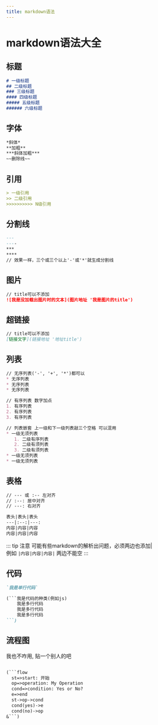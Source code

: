 ```yaml
---
title: markdown语法
---
```


# markdown语法大全

## 标题
```markdown
# 一级标题
## 二级标题
### 三级标题
#### 四级标题
##### 五级标题
###### 六级标题
```

## 字体
```markdown
*斜体*
**加粗**
***斜体加粗***
~~删除线~~
```

## 引用
```markdown
> 一级引用
>> 二级引用
>>>>>>>>>> N级引用
```

## 分割线
```markdown
---
----
***
****
// 效果一样，三个或三个以上'-'或'*'就生成分割线
```

## 图片
```markdown
// title可以不添加
![我是没加载出图片时的文本](图片地址 '我是图片的title')
```

## 超链接
```markdown
// title可以不添加
[链接文字](链接地址 '地址title')
```

## 列表
```markdown
// 无序列表('-', '+', '*')都可以
* 无序列表
* 无序列表
* 无序列表

// 有序列表 数字加点
1. 有序列表
2. 有序列表
3. 有序列表

// 列表嵌套 上一级和下一级列表敲三个空格 可以混用
* 一级无须列表
   1. 二级有序列表
   2. 二级有须列表
   3. 二级有须列表
* 一级无须列表
* 一级无须列表
```

## 表格
```markdown
// --- 或 :-- 左对齐
// :--: 居中对齐
// ---: 右对齐

表头|表头|表头
---|:--:|---:
内容|内容|内容
内容|内容|内容
```

::: tip 注意
可能有些markdown的解析出问题，必须两边也添加|  
例如 `|内容|内容|内容|` 两边不能空
:::

## 代码
```markdown
`我是单行代码`

(```我是代码的种类(例如js)
    我是多行代码
    我是多行代码
    我是多行代码
```)

```

## 流程图
我也不咋用, 贴一个别人的吧
```markdown

(```flow
  st=>start: 开始
  op=>operation: My Operation
  cond=>condition: Yes or No?
  e=>end
  st->op->cond
  cond(yes)->e
  cond(no)->op
&```)

```